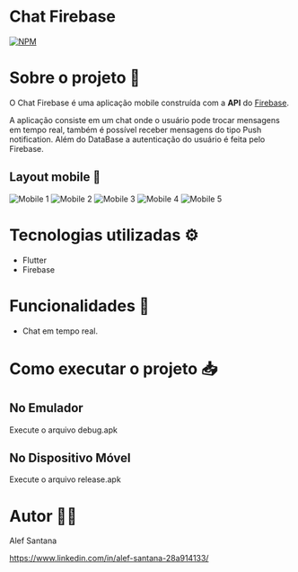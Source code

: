 # Chat Firebase
[![NPM](https://img.shields.io/npm/l/react)](https://github.com/alefsantana/chat_firebase/blob/master/LICENSE) 

# Sobre o projeto 📁

O Chat Firebase é uma aplicação mobile construída com a **API** do [Firebase](https://firebase.google.com/?hl=pt").

A aplicação consiste em um chat onde o usuário pode trocar mensagens em tempo real, também é possível receber mensagens do tipo Push notification. Além do DataBase a autenticação do usuário é feita pelo Firebase. 

## Layout mobile 📱
![Mobile 1](https://github.com/alefsantana/assets/blob/main/Sequ%C3%AAncia%2001_10.gif) ![Mobile 2](https://github.com/alefsantana/assets/blob/main/chat_1.png) ![Mobile 3](https://github.com/alefsantana/assets/blob/main/chat_2.png) ![Mobile 4](https://github.com/alefsantana/assets/blob/main/chat_3.png) ![Mobile 5](https://github.com/alefsantana/assets/blob/main/chat_4.png) 

# Tecnologias utilizadas ⚙️

- Flutter
- Firebase 

# Funcionalidades 📌

- Chat em tempo real. 


# Como executar o projeto 📥
## No Emulador
Execute o arquivo debug.apk

## No Dispositivo Móvel  
Execute o arquivo release.apk


# Autor 👨‍🎓

Alef Santana 

https://www.linkedin.com/in/alef-santana-28a914133/
